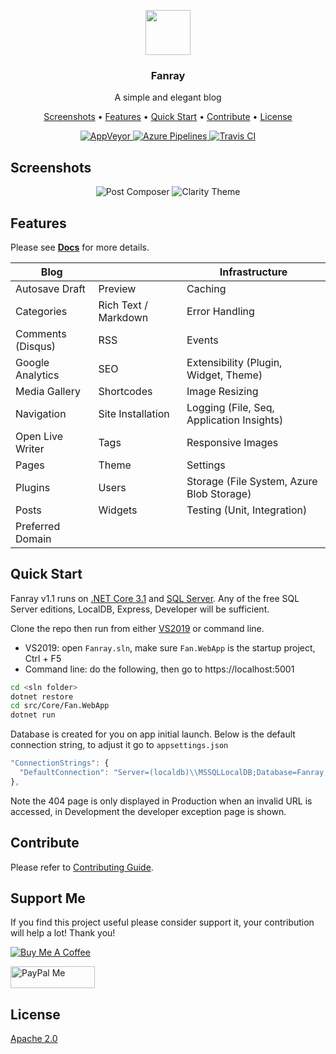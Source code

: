 <p align="center">
  <a href="https://www.fanray.com/">
    <img src="https://user-images.githubusercontent.com/633119/45599313-0d112980-b99e-11e8-9997-d2fcff65347f.png" alt="" width=72 height=72>
  </a>
  <h3 align="center">Fanray</h3>
  <p align="center">
    A simple and elegant blog
  </p>
  <p align="center">
	<a href="#screenshots">Screenshots</a> •
	<a href="#features">Features</a> •
	<a href="#quick-start">Quick Start</a> •
	<a href="#contribute">Contribute</a> •
	<a href="#license">License</a>
  </p>
  <p align="center">
	<a href="https://ci.appveyor.com/project/FanrayMedia/fanray">
	  <img src="https://ci.appveyor.com/api/projects/status/github/fanraymedia/fanray?svg=true" alt="AppVeyor">
	</a>
	<a href="https://fanray.visualstudio.com/Fanray/_build?definitionId=2">
	  <img src="https://fanray.visualstudio.com/Fanray/_apis/build/status/Fanray-CI?branchName=dev" alt="Azure Pipelines">
	</a>
	<a href="https://travis-ci.org/FanrayMedia/Fanray">
	  <img src="https://travis-ci.org/FanrayMedia/Fanray.svg?branch=master" alt="Travis CI">
	</a>
  </p>
</p>

## Screenshots

<p align="center">
  <img src="https://raw.githubusercontent.com/wiki/FanrayMedia/fanraymedia.github.io/img/readme/post-composer2.png" title="Post Composer" />
  <img src="https://raw.githubusercontent.com/wiki/FanrayMedia/fanraymedia.github.io/img/readme/clarity-theme2.png" title="Clarity Theme" />
</p>

## Features

Please see [**Docs**](https://fanray.com/docs) for more details.

| Blog | | Infrastructure |
| --- | --- |  --- | 
| Autosave Draft    | Preview           	| Caching
| Categories		| Rich Text / Markdown  | Error Handling
| Comments (Disqus) | RSS				    | Events
| Google Analytics  | SEO	                | Extensibility (Plugin, Widget, Theme)	 
| Media Gallery     | Shortcodes		    | Image Resizing                            
| Navigation		| Site Installation	    | Logging (File, Seq, Application Insights) 
| Open Live Writer  | Tags				    | Responsive Images
| Pages				| Theme 			    | Settings                                  
| Plugins			| Users				    | Storage (File System, Azure Blob Storage) 
| Posts				| Widgets			    | Testing (Unit, Integration)
| Preferred Domain  | 
 
## Quick Start

Fanray v1.1 runs on [.NET Core 3.1](https://www.microsoft.com/net/download) and [SQL Server](https://www.microsoft.com/en-us/sql-server/sql-server-downloads). Any of the free SQL Server editions, LocalDB, Express, Developer will be sufficient.

Clone the repo then run from either [VS2019](https://www.visualstudio.com/vs/community/) or command line.

- VS2019: open `Fanray.sln`, make sure `Fan.WebApp` is the startup project, Ctrl + F5
- Command line: do the following, then go to https://localhost:5001

```bash
cd <sln folder>
dotnet restore
cd src/Core/Fan.WebApp
dotnet run
```

Database is created for you on app initial launch. Below is the default connection string, to adjust it go to `appsettings.json`

```javascript
"ConnectionStrings": {
  "DefaultConnection": "Server=(localdb)\\MSSQLLocalDB;Database=Fanray;Trusted_Connection=True;MultipleActiveResultSets=true"
},
```

Note the 404 page is only displayed in Production when an invalid URL is accessed, in Development the developer exception page is shown.

## Contribute

Please refer to [Contributing Guide](CONTRIBUTING.md).

## Support Me

If you find this project useful please consider support it, your contribution will help a lot! Thank you!

<a href="https://www.buymeacoffee.com/Fanray" target="_blank"><img src="https://www.buymeacoffee.com/assets/img/custom_images/orange_img.png" alt="Buy Me A Coffee"></a>

<a href="https://paypal.me/FanrayMedia" target="_blank"><img src="https://user-images.githubusercontent.com/633119/67154590-d1891300-f2b3-11e9-83d2-c7e6232a09df.jpg" alt="PayPal Me" width="135" height="35"></a>

## License

[Apache 2.0](LICENSE)
